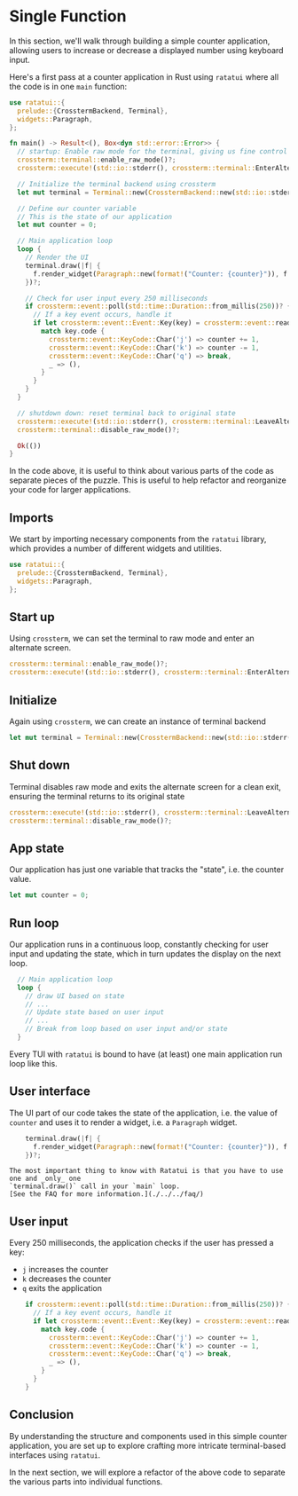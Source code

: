 # Single Function

In this section, we'll walk through building a simple counter application, allowing users to
increase or decrease a displayed number using keyboard input.

Here's a first pass at a counter application in Rust using `ratatui` where all the code is in one
`main` function:

```rust
use ratatui::{
  prelude::{CrosstermBackend, Terminal},
  widgets::Paragraph,
};

fn main() -> Result<(), Box<dyn std::error::Error>> {
  // startup: Enable raw mode for the terminal, giving us fine control over user input
  crossterm::terminal::enable_raw_mode()?;
  crossterm::execute!(std::io::stderr(), crossterm::terminal::EnterAlternateScreen)?;

  // Initialize the terminal backend using crossterm
  let mut terminal = Terminal::new(CrosstermBackend::new(std::io::stderr()))?;

  // Define our counter variable
  // This is the state of our application
  let mut counter = 0;

  // Main application loop
  loop {
    // Render the UI
    terminal.draw(|f| {
      f.render_widget(Paragraph::new(format!("Counter: {counter}")), f.size());
    })?;

    // Check for user input every 250 milliseconds
    if crossterm::event::poll(std::time::Duration::from_millis(250))? {
      // If a key event occurs, handle it
      if let crossterm::event::Event::Key(key) = crossterm::event::read()? {
        match key.code {
          crossterm::event::KeyCode::Char('j') => counter += 1,
          crossterm::event::KeyCode::Char('k') => counter -= 1,
          crossterm::event::KeyCode::Char('q') => break,
          _ => (),
        }
      }
    }
  }

  // shutdown down: reset terminal back to original state
  crossterm::execute!(std::io::stderr(), crossterm::terminal::LeaveAlternateScreen)?;
  crossterm::terminal::disable_raw_mode()?;

  Ok(())
}
```

In the code above, it is useful to think about various parts of the code as separate pieces of the
puzzle. This is useful to help refactor and reorganize your code for larger applications.

## Imports

We start by importing necessary components from the `ratatui` library, which provides a number of
different widgets and utilities.

```rust
use ratatui::{
  prelude::{CrosstermBackend, Terminal},
  widgets::Paragraph,
};
```

## Start up

Using `crossterm`, we can set the terminal to raw mode and enter an alternate screen.

```rust
crossterm::terminal::enable_raw_mode()?;
crossterm::execute!(std::io::stderr(), crossterm::terminal::EnterAlternateScreen)?;
```

## Initialize

Again using `crossterm`, we can create an instance of terminal backend

```rust
let mut terminal = Terminal::new(CrosstermBackend::new(std::io::stderr()))?;
```

## Shut down

Terminal disables raw mode and exits the alternate screen for a clean exit, ensuring the terminal
returns to its original state

```rust
crossterm::execute!(std::io::stderr(), crossterm::terminal::LeaveAlternateScreen)?;
crossterm::terminal::disable_raw_mode()?;
```

## App state

Our application has just one variable that tracks the "state", i.e. the counter value.

```rust
let mut counter = 0;
```

## Run loop

Our application runs in a continuous loop, constantly checking for user input and updating the
state, which in turn updates the display on the next loop.

```rust
  // Main application loop
  loop {
    // draw UI based on state
    // ...
    // Update state based on user input
    // ...
    // Break from loop based on user input and/or state
  }
```

Every TUI with `ratatui` is bound to have (at least) one main application run loop like this.

## User interface

The UI part of our code takes the state of the application, i.e. the value of `counter` and uses it
to render a widget, i.e. a `Paragraph` widget.

```rust
    terminal.draw(|f| {
      f.render_widget(Paragraph::new(format!("Counter: {counter}")), f.size());
    })?;
```

```admonish note
The most important thing to know with Ratatui is that you have to use one and _only_ one
`terminal.draw()` call in your `main` loop.
[See the FAQ for more information.](./../../faq/)
```

## User input

Every 250 milliseconds, the application checks if the user has pressed a key:

- `j` increases the counter
- `k` decreases the counter
- `q` exits the application

```rust
    if crossterm::event::poll(std::time::Duration::from_millis(250))? {
      // If a key event occurs, handle it
      if let crossterm::event::Event::Key(key) = crossterm::event::read()? {
        match key.code {
          crossterm::event::KeyCode::Char('j') => counter += 1,
          crossterm::event::KeyCode::Char('k') => counter -= 1,
          crossterm::event::KeyCode::Char('q') => break,
          _ => (),
        }
      }
    }
```

## Conclusion

By understanding the structure and components used in this simple counter application, you are set
up to explore crafting more intricate terminal-based interfaces using `ratatui`.

In the next section, we will explore a refactor of the above code to separate the various parts into
individual functions.
